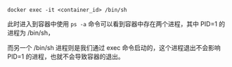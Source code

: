 ``` shell

docker exec -it <container_id> /bin/sh

```
此时进入到容器中使用 `ps -a` 命令可以看到容器中存在两个进程，其中 PID=1 的进程为 /bin/sh，

而另一个 /bin/sh 进程则是我们通过 exec 命令启动的，这个进程退出不会影响 PID=1 的进程，也就不会导致容器的退出。